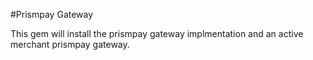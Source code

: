 #Prismpay Gateway

This gem will install the prismpay gateway implmentation and an active
merchant prismpay gateway.
